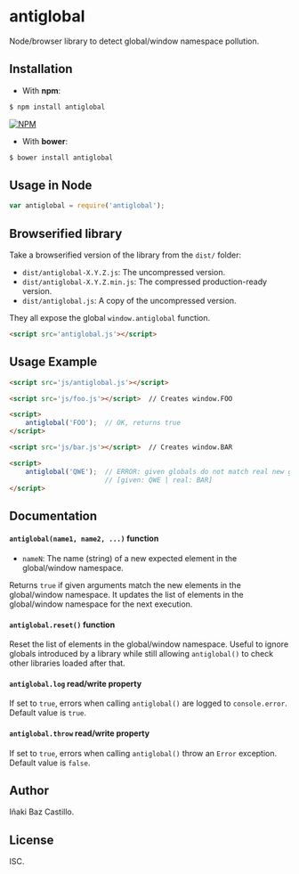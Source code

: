 # antiglobal

Node/browser library to detect global/window namespace pollution.


## Installation

* With **npm**:

```bash
$ npm install antiglobal
```

[![NPM](https://nodei.co/npm/antiglobal.png)](https://www.npmjs.com/package/antiglobal)

* With **bower**:

```bash
$ bower install antiglobal
```

## Usage in Node

```javascript
var antiglobal = require('antiglobal');
```


## Browserified library

Take a browserified version of the library from the `dist/` folder:

* `dist/antiglobal-X.Y.Z.js`: The uncompressed version.
* `dist/antiglobal-X.Y.Z.min.js`: The compressed production-ready version.
* `dist/antiglobal.js`: A copy of the uncompressed version.

They all expose the global `window.antiglobal` function.

```html
<script src='antiglobal.js'></script>
```


## Usage Example

```html
<script src='js/antiglobal.js'></script>

<script src='js/foo.js'></script>  // Creates window.FOO

<script>
    antiglobal('FOO');  // OK, returns true
</script>

<script src='js/bar.js'></script>  // Creates window.BAR

<script>
    antiglobal('QWE');  // ERROR: given globals do not match real new globals
                        // [given: QWE | real: BAR]
</script>
```


## Documentation

#### `antiglobal(name1, name2, ...)` function

* `nameN`: The name (string) of a new expected element in the global/window namespace.

Returns `true` if given arguments match the new elements in the global/window namespace.
It updates the list of elements in the global/window namespace for the next execution.


#### `antiglobal.reset()` function

Reset the list of elements in the global/window namespace. Useful to ignore globals introduced by a library while still allowing `antiglobal()` to check other libraries loaded after that.


#### `antiglobal.log` read/write property

If set to `true`, errors when calling `antiglobal()` are logged to `console.error`.
Default value is `true`.


#### `antiglobal.throw` read/write property

If set to `true`, errors when calling `antiglobal()` throw an `Error` exception.
Default value is `false`.


## Author

Iñaki Baz Castillo.


## License

ISC.

